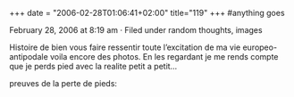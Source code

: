 +++
date = "2006-02-28T01:06:41+02:00"
title="119"
+++
#anything goes

February 28, 2006 at 8:19 am · Filed under random thoughts, images

Histoire de bien vous faire ressentir toute l’excitation de ma vie europeo-antipodale voila encore des photos. En les regardant je me rends compte que je perds pied avec la realite petit a petit…

preuves de la perte de pieds:

